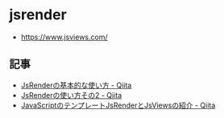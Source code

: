 # jsrender

- https://www.jsviews.com/

## 記事

- [JsRenderの基本的な使い方 - Qiita](https://qiita.com/kurukuruz/items/f53a17d7e78dca8677b8)
- [JsRenderの使い方その2 - Qiita](https://qiita.com/kurukuruz/items/5c0e7c49e570bb7872ff) 
- [JavaScriptのテンプレートJsRenderとJsViewsの紹介 - Qiita](https://qiita.com/mima_ita/items/628bf36dd453cf85bf7d)
